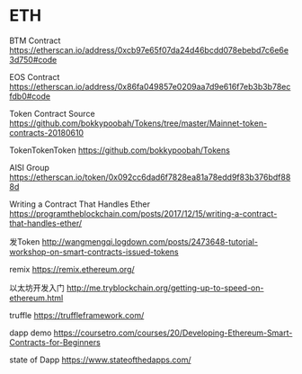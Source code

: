 # ETH


BTM Contract
https://etherscan.io/address/0xcb97e65f07da24d46bcdd078ebebd7c6e6e3d750#code

EOS Contract
https://etherscan.io/address/0x86fa049857e0209aa7d9e616f7eb3b3b78ecfdb0#code

Token Contract Source
https://github.com/bokkypoobah/Tokens/tree/master/Mainnet-token-contracts-20180610

TokenTokenToken
https://github.com/bokkypoobah/Tokens

AISI Group
https://etherscan.io/token/0x092cc6dad6f7828ea81a78edd9f83b376bdf888d

Writing a Contract That Handles Ether
https://programtheblockchain.com/posts/2017/12/15/writing-a-contract-that-handles-ether/

发Token
http://wangmengqi.logdown.com/posts/2473648-tutorial-workshop-on-smart-contracts-issued-tokens

remix
https://remix.ethereum.org/

以太坊开发入门
http://me.tryblockchain.org/getting-up-to-speed-on-ethereum.html

truffle
https://truffleframework.com/

dapp demo
https://coursetro.com/courses/20/Developing-Ethereum-Smart-Contracts-for-Beginners

state of Dapp
https://www.stateofthedapps.com/



